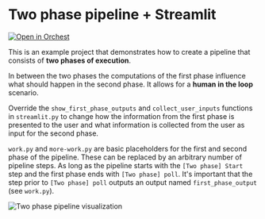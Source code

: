 # Two phase pipeline + Streamlit

[![Open in Orchest](https://github.com/orchest/orchest-examples/raw/main/imgs/open_in_orchest.svg)](https://cloud.orchest.io/?import_url=your-repo-url)

This is an example project that demonstrates how to create a pipeline that consists of **two phases of execution**.

In between the two phases the computations of the first phase influence what should happen in the second phase. It allows for a **human in the loop** scenario.

Override the `show_first_phase_outputs` and `collect_user_inputs` functions in `streamlit.py` to change how the information from the first phase is presented to the user and what information is collected from the user as input for the second phase.

`work.py` and `more-work.py` are basic placeholders for the first and second phase of the pipeline. These can be replaced by an arbitrary number of pipeline steps. As long as the pipeline starts with the `[Two phase] Start` step and the first phase ends with `[Two phase] poll`. It's important that the step prior to `[Two phase] poll` outputs an output named `first_phase_output` (see `work.py`).

![Two phase pipeline visualization](https://pviz.orchest.io/?pipeline=https://github.com/ricklamers/two-phase-pipeline-streamlit/blob/main/main.orchest)
